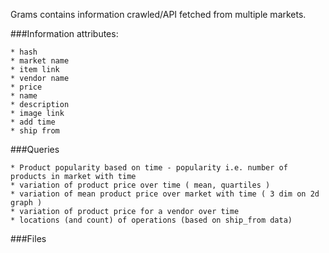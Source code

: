 Grams contains information crawled/API fetched from multiple markets. 

###Information attributes:

	* hash
	* market name
	* item link
	* vendor name
	* price
	* name
	* description
	* image link
	* add time
	* ship from

###Queries

	* Product popularity based on time - popularity i.e. number of products in market with time
	* variation of product price over time ( mean, quartiles )
	* variation of mean product price over market with time ( 3 dim on 2d graph )
	* variation of product price for a vendor over time
	* locations (and count) of operations (based on ship_from data)

###Files